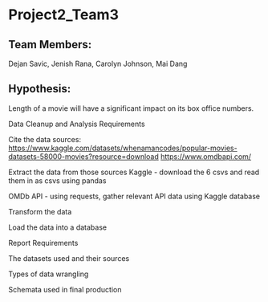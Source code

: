 # Project2_Team3
## Team Members: 
Dejan Savic, Jenish Rana, Carolyn Johnson, Mai Dang 

## Hypothesis: 
Length of a movie will have a significant impact on its box office numbers. 

Data Cleanup and Analysis Requirements

Cite the data sources:
https://www.kaggle.com/datasets/whenamancodes/popular-movies-datasets-58000-movies?resource=download
https://www.omdbapi.com/

Extract the data from those sources
Kaggle - download the 6 csvs and read them in as csvs using pandas

OMDb API - using requests, gather relevant API data using Kaggle database

Transform the data

Load the data into a database

Report Requirements
	
The datasets used and their sources

Types of data wrangling

Schemata used in final production

